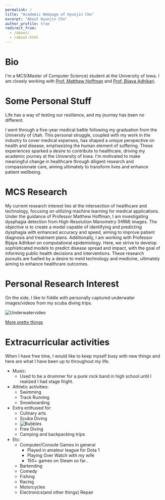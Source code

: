 ```yaml
---
permalink: /
title: "Academic Webpage of Hyunjin Cho"
excerpt: "About Hyunjin Cho"
author_profile: true
redirect_from: 
  - /about/
  - /about.html
---
```


Bio
======
I'm a MCS(Master of Computer Science) student at the University of Iowa. I am closely working with [Prof. Matthew Hoffman](https://uihc.org/providers/matthew-hoffman) and [Prof. Bijaya Adhikari](https://cs.uiowa.edu/people/bijaya-adhikari).

Some Personal Stuff
======
Life has a way of testing our resilience, and my journey has been no different. 

I went through a five-year medical battle following my graduation from the University of Utah. This personal struggle, coupled with my work in the industry to cover medical expenses, has shaped a unique perspective on health and disease, emphasizing the human element of suffering. These experiences sparked a desire to contribute to healthcare, driving my academic journey at the University of Iowa. I'm motivated to make meaningful change in healthcare through diligent research and compassionate care, aiming ultimately to transform lives and enhance patient wellbeing.


MCS Research
======
My current research interest lies at the intersection of healthcare and technology, focusing on utilizing machine learning for medical applications. Under the guidance of Professor Matthew Hoffman, I am investigating dysphagia detection from High-Resolution Manometry (HRM) images. The objective is to create a model capable of identifying and predicting dysphagia with enhanced accuracy and speed, aiming to improve patient diagnosis and treatment plans. Additionally, I am working with Professor Bijaya Adhikari on computational epidemiology. Here, we strive to develop sophisticated models to predict disease spread and impact, with the goal of informing public health decisions and interventions. These research pursuits are fuelled by a desire to meld technology and medicine, ultimately aiming to enhance healthcare outcomes.

Personal Research Interest
======
On the side, I like to fiddle with personally captured underwater images/videos from my scuba diving trips.

<!-- ![Underwatervideo](http://UIowaJinCho.github.io/files/videos/Underwater.mp4) -->
![Underwatervideo](http://UIowaJinCho.github.io/images/underwater.gif)


[More pretty things](https://www.linkedin.com/posts/ipdiss_gopro-diveroid-underwatercamera-activity-6912387474770075648-sKWI?utm_source=share&utm_medium=member_desktop)


Extracurricular activities
======
When I have free time, I would like to keep myself busy with new things and here are what I have been up to throughout my life.

* Music:
  * Used to be a drummer for a punk rock band in high school until I realized I had stage fright.
* Athletic activities:
  * Swimming 
  * Track Running 
  * Snowboarding
* Extra enthused for:
  * Culinary arts
  * Scuba Diving
  * ![Bubbles](http://UIowaJinCho.github.io/images/bubbles.gif)
  * Free Diving
  * Camping and backpacking trips
* Etc:
  * Computer/Console Games in general
    * Played in amateur league for Dota 1
    * Playing Over Watch with my wife
    * 150+ games on Steam so far..
  * Bartending
  * Comedy
  * Fishing
  * Racing
  * Motorcycles
  * Electronics(and other things) Repair